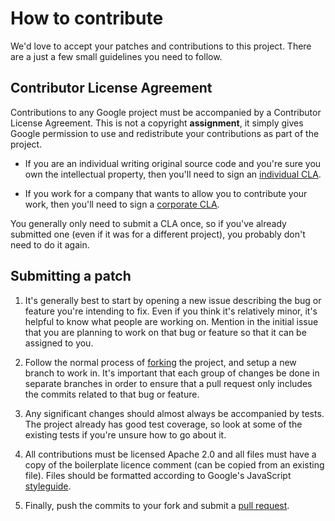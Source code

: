 # How to contribute

We'd love to accept your patches and contributions to this project.  There are
a just a few small guidelines you need to follow.

## Contributor License Agreement

Contributions to any Google project must be accompanied by a Contributor
License Agreement.  This is not a copyright **assignment**, it simply gives
Google permission to use and redistribute your contributions as part of the
project.

* If you are an individual writing original source code and you're sure you own the intellectual property, then you'll need to sign an [individual CLA][].

* If you work for a company that wants to allow you to contribute your work, then you'll need to sign a [corporate CLA][].

You generally only need to submit a CLA once, so if you've already submitted
one (even if it was for a different project), you probably don't need to do it
again.

[individual CLA]: https://developers.google.com/open-source/cla/individual
[corporate CLA]: https://developers.google.com/open-source/cla/corporate

## Submitting a patch

1. It's generally best to start by opening a new issue describing the bug or feature you're intending to fix.  Even if you think it's relatively minor, it's helpful to know what people are working on.  Mention in the initial issue that you are planning to work on that bug or feature so that it can be assigned to you.

2. Follow the normal process of [forking][] the project, and setup a new branch to work in.  It's important that each group of changes be done in separate branches in order to ensure that a pull request only includes the commits related to that bug or feature.

3. Any significant changes should almost always be accompanied by tests. The project already has good test coverage, so look at some of the existing tests if you're unsure how to go about it.

4. All contributions must be licensed Apache 2.0 and all files must have a copy of the boilerplate licence comment (can be copied from an existing
file). Files should be formatted according to Google's JavaScript [styleguide][].

5. Finally, push the commits to your fork and submit a [pull request][].

[forking]: https://help.github.com/articles/fork-a-repo
[styleguide]: http://google-styleguide.googlecode.com/svn/trunk/javascriptguide.xml
[pull request]: https://help.github.com/articles/creating-a-pull-request


